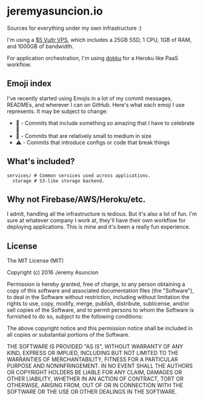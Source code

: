 # jeremyasuncion.io

Sources for everything under my own infrastructure :)

I'm using a [\$5 Vultr VPS](https://www.vultr.com/pricing/), which includes a
25GB SSD, 1 CPU, 1GB of RAM, and 1000GB of bandwidth.

For application orchestration, I'm using
[dokku](http://dokku.viewdocs.io/dokku/) for a Heroku like PaaS workflow.

## Emoji index
I've recently started using Emojis in a lot of my commit messages, READMEs, and
wherever I can on GitHub. Here's what each emoji I use represents. It may be
subject to change:

- :tada: - Commits that include something so amazing that I have to celebrate :tada:
- :wrench: - Commits that are relatively small to medium in size
- :warning: - Commits that introduce configs or code that break things

## What's included?

```
services/ # Common services used across applications.
  storage # S3-like storage backend.
```

## Why not Firebase/AWS/Heroku/etc.

I admit, handling all the infrastructure is tedious. But it's also a lot of
fun. I'm sure at whatever company I work at, they'll have their own workflow
for deploying applications. This is mine and it's been a really fun experience.

## License

The MIT License (MIT)

Copyright (c) 2016 Jeremy Asuncion

Permission is hereby granted, free of charge, to any person obtaining a copy
of this software and associated documentation files (the "Software"), to deal
in the Software without restriction, including without limitation the rights
to use, copy, modify, merge, publish, distribute, sublicense, and/or sell
copies of the Software, and to permit persons to whom the Software is
furnished to do so, subject to the following conditions:

The above copyright notice and this permission notice shall be included in all
copies or substantial portions of the Software.

THE SOFTWARE IS PROVIDED "AS IS", WITHOUT WARRANTY OF ANY KIND, EXPRESS OR
IMPLIED, INCLUDING BUT NOT LIMITED TO THE WARRANTIES OF MERCHANTABILITY,
FITNESS FOR A PARTICULAR PURPOSE AND NONINFRINGEMENT. IN NO EVENT SHALL THE
AUTHORS OR COPYRIGHT HOLDERS BE LIABLE FOR ANY CLAIM, DAMAGES OR OTHER
LIABILITY, WHETHER IN AN ACTION OF CONTRACT, TORT OR OTHERWISE, ARISING FROM,
OUT OF OR IN CONNECTION WITH THE SOFTWARE OR THE USE OR OTHER DEALINGS IN THE
SOFTWARE.

